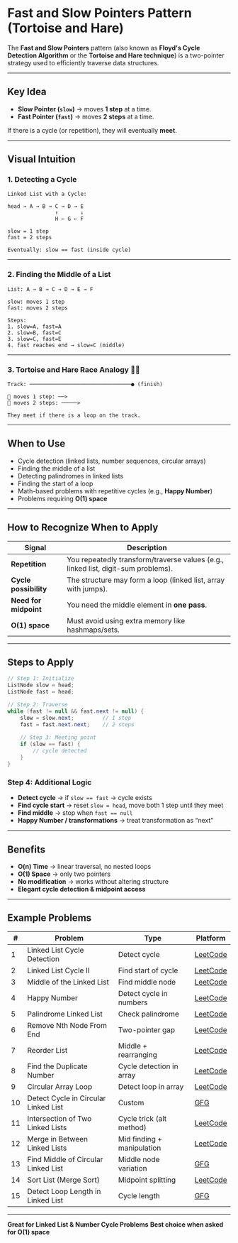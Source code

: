 # Fast and Slow Pointers Pattern (Tortoise and Hare)

The **Fast and Slow Pointers** pattern (also known as **Floyd's Cycle Detection Algorithm** or the **Tortoise and Hare technique**) is a two-pointer strategy used to efficiently traverse data structures.

---

## Key Idea

* **Slow Pointer (`slow`)** → moves **1 step** at a time.
* **Fast Pointer (`fast`)** → moves **2 steps** at a time.

If there is a cycle (or repetition), they will eventually **meet**.

---

## Visual Intuition

### 1. Detecting a Cycle

```
Linked List with a Cycle:

head → A → B → C → D → E
               ↑       ↓
               H ← G ← F

slow = 1 step  
fast = 2 steps  

Eventually: slow == fast (inside cycle)
```

---

### 2. Finding the Middle of a List

```
List: A → B → C → D → E → F

slow: moves 1 step
fast: moves 2 steps

Steps:
1. slow=A, fast=A
2. slow=B, fast=C
3. slow=C, fast=E
4. fast reaches end → slow=C (middle)
```

---

### 3. Tortoise and Hare Race Analogy 🐢🐇

```
Track: ────────────────────────────────● (finish)

🐢 moves 1 step: ──>
🐇 moves 2 steps: ─────>

They meet if there is a loop on the track.
```

---

## When to Use

* Cycle detection (linked lists, number sequences, circular arrays)
* Finding the middle of a list
* Detecting palindromes in linked lists
* Finding the start of a loop
* Math-based problems with repetitive cycles (e.g., **Happy Number**)
* Problems requiring **O(1) space**

---

## How to Recognize When to Apply

| Signal                | Description                                                                       |
| --------------------- | --------------------------------------------------------------------------------- |
| **Repetition**        | You repeatedly transform/traverse values (e.g., linked list, digit-sum problems). |
| **Cycle possibility** | The structure may form a loop (linked list, array with jumps).                    |
| **Need for midpoint** | You need the middle element in **one pass**.                                      |
| **O(1) space**        | Must avoid using extra memory like hashmaps/sets.                                 |

---

## Steps to Apply

```java
// Step 1: Initialize
ListNode slow = head;
ListNode fast = head;

// Step 2: Traverse
while (fast != null && fast.next != null) {
    slow = slow.next;         // 1 step
    fast = fast.next.next;    // 2 steps
    
    // Step 3: Meeting point
    if (slow == fast) {
        // cycle detected
    }
}
```

### Step 4: Additional Logic

* **Detect cycle** → if `slow == fast` → cycle exists
* **Find cycle start** → reset `slow = head`, move both 1 step until they meet
* **Find middle** → stop when `fast == null`
* **Happy Number / transformations** → treat transformation as “next”

---

## Benefits

* **O(n) Time** → linear traversal, no nested loops
* **O(1) Space** → only two pointers
* **No modification** → works without altering structure
* **Elegant cycle detection & midpoint access**

---

## Example Problems

| #  | Problem                              | Type                       | Platform                                                                        |
| -- | ------------------------------------ | -------------------------- | ------------------------------------------------------------------------------- |
| 1  | Linked List Cycle Detection          | Detect cycle               | [LeetCode](https://leetcode.com/problems/linked-list-cycle/)                    |
| 2  | Linked List Cycle II                 | Find start of cycle        | [LeetCode](https://leetcode.com/problems/linked-list-cycle-ii/)                 |
| 3  | Middle of the Linked List            | Find middle node           | [LeetCode](https://leetcode.com/problems/middle-of-the-linked-list/)            |
| 4  | Happy Number                         | Detect cycle in numbers    | [LeetCode](https://leetcode.com/problems/happy-number/)                         |
| 5  | Palindrome Linked List               | Check palindrome           | [LeetCode](https://leetcode.com/problems/palindrome-linked-list/)               |
| 6  | Remove Nth Node From End             | Two-pointer gap            | [LeetCode](https://leetcode.com/problems/remove-nth-node-from-end-of-list/)     |
| 7  | Reorder List                         | Middle + rearranging       | [LeetCode](https://leetcode.com/problems/reorder-list/)                         |
| 8  | Find the Duplicate Number            | Cycle detection in array   | [LeetCode](https://leetcode.com/problems/find-the-duplicate-number/)            |
| 9  | Circular Array Loop                  | Detect loop in array       | [LeetCode](https://leetcode.com/problems/circular-array-loop/)                  |
| 10 | Detect Cycle in Circular Linked List | Custom                     | [GFG](https://www.geeksforgeeks.org/detect-loop-in-a-linked-list/)              |
| 11 | Intersection of Two Linked Lists     | Cycle trick (alt method)   | [LeetCode](https://leetcode.com/problems/intersection-of-two-linked-lists/)     |
| 12 | Merge in Between Linked Lists        | Mid finding + manipulation | [LeetCode](https://leetcode.com/problems/merge-in-between-linked-lists/)        |
| 13 | Find Middle of Circular Linked List  | Middle node variation      | [GFG](https://www.geeksforgeeks.org/find-the-middle-of-a-circular-linked-list/) |
| 14 | Sort List (Merge Sort)               | Midpoint splitting         | [LeetCode](https://leetcode.com/problems/sort-list/)                            |
| 15 | Detect Loop Length in Linked List    | Cycle length               | [GFG](https://www.geeksforgeeks.org/find-length-of-loop-in-linked-list/)        |

---

**Great for Linked List & Number Cycle Problems**
**Best choice when asked for O(1) space**
